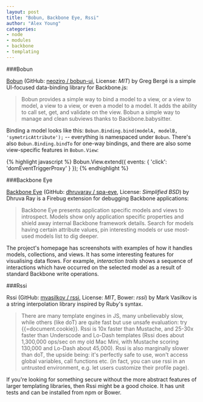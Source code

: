```yaml
---
layout: post
title: "Bobun, Backbone Eye, Rssi"
author: "Alex Young"
categories: 
- node
- modules
- backbone
- templating
---
```


###Bobun

[Bobun](http://neoziro.github.io/bobun/) (GitHub: [neoziro / bobun-ui](https://github.com/neoziro/bobun-ui), License: _MIT_) by Greg Bergé is a simple UI-focused data-binding library for Backbone.js:

> Bobun provides a simple way to bind a model to a view, or a view to model, a view to a view, or even a model to a model. It adds the ability to call set, get, and validate on the view. Bobun a simple way to manage and clean subviews thanks to Backbone.babysitter.

Binding a model looks like this: `Bobun.Binding.bind(modelA, modelB, 'symetricAttribute');` -- everything is namespaced under `Bobun`.  There's also `Bobun.Binding.bindTo` for one-way bindings, and there are also some view-specific features in `Bobun.View`:

{% highlight javascript %}
Bobun.View.extend({
  events: {
    'click': 'domEventTriggerProxy'
  }
});
{% endhighlight %}

###Backbone Eye

[Backbone Eye](http://dhruvaray.github.io/spa-eye/) (GitHub: [dhruvaray / spa-eye](https://github.com/dhruvaray/spa-eye), License: _Simplified BSD_) by Dhruva Ray is a Firebug extension for debugging Backbone applications:

> Backbone Eye presents application specific models and views to introspect. Models show only application specific properties and shield away internal Backbone framework details. Search for models having certain attribute values, pin interesting models or use most-used models list to dig deeper.

The project's homepage has screenshots with examples of how it handles models, collections, and views.  It has some interesting features for visualising data flows.  For example, _interaction trails_ shows a sequence of interactions which have occurred on the selected model as a result of standard Backbone write operations.

###Rssi

Rssi (GitHub: [mvasilkov / rssi](https://github.com/mvasilkov/rssi), License: _MIT_, Bower: _rssi_) by Mark Vasilkov is a string interpolation library inspired by Ruby's syntax.

> There are many template engines in JS, many unbelievably slow, while others (like doT) are quite fast but use unsafe evaluation: try {{=document.cookie}}.
> Rssi is 10x faster than Mustache, and 25-30x faster than Underscode and Lo-Dash templates (Rssi does about 1,300,000 ops/sec on my old Mac Mini, with Mustache scoring 130,000 and Lo-Dash about 45,000).
> Rssi is also marginally slower than doT, the upside being: it's perfectly safe to use, won't access global variables, call functions etc. (in fact, you can use rssi in an untrusted environment, e.g. let users customize their profile page).

If you're looking for something secure without the more abstract features of larger templating libraries, then Rssi might be a good choice.  It has unit tests and can be installed from npm or Bower.
